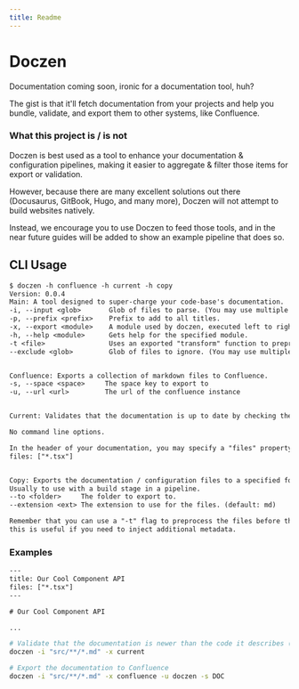 ```yaml
---
title: Readme
---
```

# Doczen

Documentation coming soon, ironic for a documentation tool, huh?

The gist is that it'll fetch documentation from your projects and help you bundle, validate, and export them to other systems, like Confluence.

### What this project is / is not

Doczen is best used as a tool to enhance your documentation & configuration pipelines, making it easier to aggregate & filter those items for export or validation.

However, because there are many excellent solutions out there (Docusaurus, GitBook, Hugo, and many more), Doczen will not attempt to build websites natively.

Instead, we encourage you to use Doczen to feed those tools, and in the near future guides will be added to show an example pipeline that does so.

## CLI Usage

```txt
$ doczen -h confluence -h current -h copy
Version: 0.0.4
Main: A tool designed to super-charge your code-base's documentation.
-i, --input <glob>       Glob of files to parse. (You may use multiple -i flags)
-p, --prefix <prefix>    Prefix to add to all titles.
-x, --export <module>    A module used by doczen, executed left to right.
-h, --help <module>      Gets help for the specified module.
-t <file>                Uses an exported "transform" function to preprocess documentation before it is used.
--exclude <glob>         Glob of files to ignore. (You may use multiple --exclude flags)


Confluence: Exports a collection of markdown files to Confluence.
-s, --space <space>     The space key to export to
-u, --url <url>         The url of the confluence instance


Current: Validates that the documentation is up to date by checking the files that it references.

No command line options.

In the header of your documentation, you may specify a "files" property, which is an array of globs. Ex.
files: ["*.tsx"]


Copy: Exports the documentation / configuration files to a specified folder. 
Usually to use with a build stage in a pipeline.
--to <folder>     The folder to export to.
--extension <ext> The extension to use for the files. (default: md)

Remember that you can use a "-t" flag to preprocess the files before they are exported,
this is useful if you need to inject additional metadata. 
```

### Examples

```txt
---
title: Our Cool Component API
files: ["*.tsx"] 
---

# Our Cool Component API

...
```

```bash
# Validate that the documentation is newer than the code it describes (uses the "files" annotation)
doczen -i "src/**/*.md" -x current
```

``` bash
# Export the documentation to Confluence
doczen -i "src/**/*.md" -x confluence -u doczen -s DOC
```
